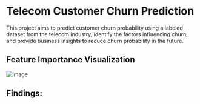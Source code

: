 # Telecom Customer Churn Prediction
This project aims to predict customer churn probability using a labeled dataset from the telecom industry, identify the factors influencing churn, and provide business insights to reduce churn probability in the future.

## Feature Importance Visualization
![image](https://github.com/user-attachments/assets/86ba2edb-8a93-4a45-951b-dde4cc24df25)

## Findings:
